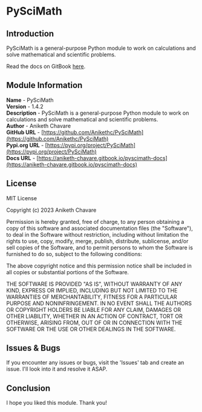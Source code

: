 # PySciMath

## Introduction

PySciMath is a general-purpose Python module to work on calculations and solve mathematical and scientific problems.

Read the docs on GitBook [here](https://aniketh-chavare.gitbook.io/pyscimath-docs).

## Module Information

**Name** - PySciMath</br>
**Version** - 1.4.2</br>
**Description** - PySciMath is a general-purpose Python module to work on calculations and solve mathematical and scientific problems.</br>
**Author** - Aniketh Chavare</br>
**GitHub URL** - [https://github.com/Anikethc/PySciMath](https://github.com/Anikethc/PySciMath)</br>
**Pypi.org URL** - [https://pypi.org/project/PySciMath](https://pypi.org/project/PySciMath)</br>
**Docs URL** - [https://aniketh-chavare.gitbook.io/pyscimath-docs](https://aniketh-chavare.gitbook.io/pyscimath-docs)

## License

MIT License

Copyright (c) 2023 Aniketh Chavare

Permission is hereby granted, free of charge, to any person obtaining a copy
of this software and associated documentation files (the "Software"), to deal
in the Software without restriction, including without limitation the rights
to use, copy, modify, merge, publish, distribute, sublicense, and/or sell
copies of the Software, and to permit persons to whom the Software is
furnished to do so, subject to the following conditions:

The above copyright notice and this permission notice shall be included in all
copies or substantial portions of the Software.

THE SOFTWARE IS PROVIDED "AS IS", WITHOUT WARRANTY OF ANY KIND, EXPRESS OR
IMPLIED, INCLUDING BUT NOT LIMITED TO THE WARRANTIES OF MERCHANTABILITY,
FITNESS FOR A PARTICULAR PURPOSE AND NONINFRINGEMENT. IN NO EVENT SHALL THE
AUTHORS OR COPYRIGHT HOLDERS BE LIABLE FOR ANY CLAIM, DAMAGES OR OTHER
LIABILITY, WHETHER IN AN ACTION OF CONTRACT, TORT OR OTHERWISE, ARISING FROM,
OUT OF OR IN CONNECTION WITH THE SOFTWARE OR THE USE OR OTHER DEALINGS IN THE
SOFTWARE.

## Issues & Bugs

If you encounter any issues or bugs, visit the 'Issues' tab and create an issue. I'll look into it and resolve it ASAP.

## Conclusion

I hope you liked this module. Thank you!